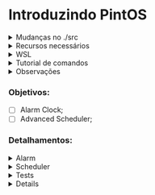 # Introduzindo PintOS
<details>
<summary>Mudanças no ./src </summary>

- Para facilitar o export no src/utils depois de usar `make` usar `export PATH=$PATH:$(pwd)`, se nao quiser colocar no .bashrc/zshrc
Mas no src/threads(adicionado no src/threads/Makefile os comandos para executar o pintos mais facil. com GUI ou sem)
não precisa nem no `make check` do src/threads/build (se der algum erro oque foi modificado ta no src/tests/Make.tests:58);

- Para funcionar no Arch Linux modifiquei o src/Makefile.build:93 para ele reduzir o tamanho do loader.bin;

- Adicionado logica para ir executando os testes em especifico, no caso do threads, basicamente usa `make ngui/gui TEST=<nome_do_test>`;
</details>

<details>
<summary>Recursos necessários </summary>


1. 
   <details>
   <summary>Make </summary>
   
   - O make serve para ajudar nossa vida. Não há uma obrigatoriedade de usá-lo, mas iremos;
   - Caso necessite instalá-lo, utilize o comando `sudo apt install make`;
   </details>

2.
   <details>
   <summary>GCC e GDB </summary>
   
   - Compilador e Depurador para C;
   - Caso necessite instalá-los, utilize os comandos `sudo apt install gcc` e `sudo apt install gdb`;
   </details>

3. 
   <details>
   <summary>Qemu </summary>
   
   - Recurso necessário para executar o sistema nos casos testes;
   - Caso necessite instalá-lo, utilize o comando `sudo apt install qemu-system-i386`;
   </details>

4. 
   <details>
   <summary>Boch </summary>
   
   - Alternativa mais rápida ao Qemu, entretanto não utilizaremos ele;
   - Se desejar saber como fazê-lo funcionar, acesse `https://web.stanford.edu/class/cs140/projects/pintos/pintos_12.html#SEC167`;
   </details>

</details>

<details>
<summary>WSL </summary>

- Caso opte por não fazer em sua máquina com Linux ou não possua permissão para baixar algum recurso no computador, siga o tutorial oficial oficial `https://learn.microsoft.com/pt-br/windows/wsl/install`;
</details>

<details>
<summary>Tutorial de comandos </summary>

- Uma vez que todos os recursos já estiverem instalados e sua branch desse repositório devidamente clonado, basta executar alguns `make`antes de começar a modificar o arquivo;
- Primeiramente, pelo terminal, vá até a pasta `src/utils` do repositório clonado e execute `make`;
- Em seguida, vá para a pasta `src/threads` e execute `make`;
- Então, na pasta `src/threads/build` você já pode executar `make check`, que executará, por padrão das modificações, o qemu de todos os testes;
- Caso deseje executar novamente, lembre-se de dar `make clean` antes de usar o proximo `make check`;
- Existe o comando `make check VERBOSE=1` fará com que tudo seja executado de maneira mais limpa em que cada teste aparecerá no terminal apenas durante sua execução;
- Você também pode executar o `make ngui TEST=nome_do_teste` na pasta `src/threads` após o make para executar apenas um teste específico;
- Caso você queira, pode ir na pasta `src/tests/threads` e modificar os arquivos da `teste.c` para que o `make check` execute apenas os casos que deseja;
- Todos os testes executados geram alguns arquivos relatando a saida e se passou ou não, que ficam na pasta `src/threads/build/tests`;
</details>

<details>
<summary>Observações </summary>

- Todas as operações foram verificadas também no WSL;
- É possivel executar os comandos do Boch normalmente, porém se você não tiver ajustado ele, os resultados dos testes ficarão 27 de 27 falhas (testado no WSL);
</details>

### Objetivos:
- [ ] Alarm Clock;
- [ ] Advanced Scheduler;
### Detalhamentos:
<details>
    <summary>Alarm</summary>
    Reimplementar ` timer_sleep()` no `device/time.c` que ta originalmente implementado com 'busy wait',
    que fica chamando `thread_yield()` enquanto o tempo não tiver passado
    ideia:
    Adicionar a verificação ao scheduler, adicionando um campo na struct de threads para indicar o tempo que ela deve ficar parada se tiver com status de blocking;
</details>
<details>
    <summary>Scheduler</summary>
    Implementar uma mlfqs, na documentação oficial ele diz para dar opção de ter o mlfqs ou o por prioridade, então deveria implementar os dois(verificar!!); Com o mlfqs as prioridades definidas pelas threads devem ser ignoradas e controladas pelo escalonador;
    
   [Fila esquema](https://www.google.com/url?sa=i&url=https://medium.com/@francescofranco_39234/multilevel-feedback-queue-3ae862436a95&psig=AOvVaw0uPvTNvKvDx0bKwYGvKyn_&ust=1718223750727000&source=images&cd=vfe&opi=89978449&ved=0CBIQjRxqFwoTCLD727Sw1IYDFQAAAAAdAAAAABAI)

Segundo o apêndice que fala do scheduler basicamente temos de implementar o conceito de avg_load, thread_nice e o cpu_recent_time;
O avg_load basicamente é a carga média do sistema levando em conta a quantidade de threads em ready_list, sem incluir a thread ociosa:

```math
avg = (\frac{59}{60}) * avg + (\frac{1}{60}) * (tamanho-da-ready-list)
```
O cpu recent time basicamente é uma média móvel exponencial, específica de cada thread e que começa em 0, que serve como peso na hora de calcular a prioridade, basicamente ele vai considerar uma função exponencial em que quanto mais o tempo passa os cpu time antigos tenham pesos menores e os mais recentes os pesos maiores, todas as threads devem ter seu recent time recalculados 1 vez por segundo(timer_ticks() % TIMER_FREQ == 0) usando:
```math
CpuTime = ( \frac{2 * avg}{2 * avg + 1} * CpuTime + nice) * 100
```

O nice é específico de cada thread, tem funções para implementar e ele funcionar direito com o resto, e ele deve estar entre -20 e 20, ele vai servir para calcular a prioridade, quanto mais positivo, menor a prioridade, que vai ser calculada usando o recent_time(apenas se ele mudar) para mudar a thread de fila na mlfq, usando a formula:
```math
p = floor(PriMax - (\frac{RecentCpuTime}{4}) - (nice * 2))
```
##### Pontos Flutuantes
O kernel não suporta float nem double, então a doc recomenda usar o formato de 17.14, 17 bits para a parte inteira e 14 para a fracionária; Para transformar reais nesses tipos é só multiplicar por 2^Q, onde Q é o numero de bits separado para a parte fracionária, e truncar para int, a documentação recomenda usar isso no recent cpu time e no avg, nesse caso então vai basicamente simular operações em float usando inteiros(ver [aqui](https://www.scs.stanford.edu/23wi-cs212/pintos/pintos_7.html) como as operações podem ser feitas;
</details>

<details>
    <summary>Tests</summary>
- Esses são todos os testes que serão executados quando usar o comando MakeCheck:

- [ ] tests/threads/alarm-single
- [ ] tests/threads/alarm-multiple
- [ ] tests/threads/alarm-simultaneous
- [ ] tests/threads/alarm-priority
- [ ] tests/threads/alarm-zero
- [ ] tests/threads/alarm-negative
- [ ] tests/threads/priority-change
- [ ] tests/threads/priority-donate-one
- [ ] tests/threads/priority-donate-multiple
- [ ] tests/threads/priority-donate-multiple2
- [ ] tests/threads/priority-donate-nest
- [ ] tests/threads/priority-donate-sema
- [ ] tests/threads/priority-donate-lower
- [ ] tests/threads/priority-fifo
- [ ] tests/threads/priority-preempt
- [ ] tests/threads/priority-sema
- [ ] tests/threads/priority-condvar
- [ ] tests/threads/priority-donate-chain
- [ ] tests/threads/mlfqs-load-1
- [ ] tests/threads/mlfqs-load-60
- [ ] tests/threads/mlfqs-load-avg
- [ ] tests/threads/mlfqs-recent-1
- [ ] tests/threads/mlfqs-fair-2
- [ ] tests/threads/mlfqs-fair-20
- [ ] tests/threads/mlfqs-nice-2
- [ ] tests/threads/mlfqs-nice-10
- [ ] tests/threads/mlfqs-block


</details>
<details>
   
- Para nossa aplicação do projeto de Infraestrutura de Software, nenhum dos testes de priority serão exigidos;
- Há esse vídeo de guia sobre o assunto, caso necessite de ajuda: `https://www.youtube.com/watch?v=myO2bs5LMak`;
</details>


